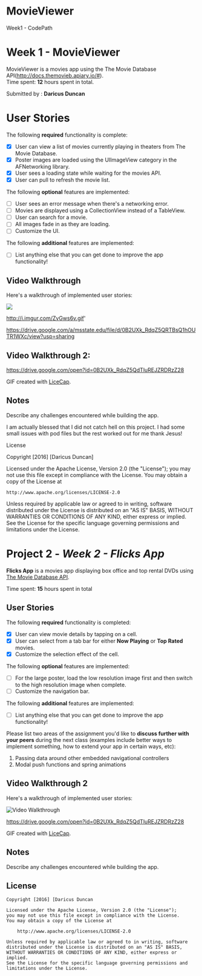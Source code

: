 # MovieViewer
Week1 - CodePath

# Week 1 - MovieViewer

MovieViewer is a movies app using the The Movie Database API(http://docs.themovieb.apiary.io/#). <br>
Time spent: **12** hours spent in total.

Submitted by : **Daricus Duncan**

# User Stories

The following **required** functionality is complete:

- [x] User can view a list of movies currently playing in theaters from The Movie Database.
- [x] Poster images are loaded using the UIImageView category in the AFNetworking library.
- [x] User sees a loading state while waiting for the movies API.
- [x] User can pull to refresh the movie list.

The following **optional** features are implemented:

- [ ] User sees an error message when there's a networking error.
- [ ] Movies are displayed using a CollectionView instead of a TableView.
- [ ] User can search for a movie.
- [ ] All images fade in as they are loading.
- [ ] Customize the UI.

The following **additional** features are implemented:

- [ ] List anything else that you can get done to improve the app functionality!

## Video Walkthrough 

Here's a walkthrough of implemented user stories:

<img src= 'http://i.imgur.com/ZvGws6v.gif' />

http://i.imgur.com/ZvGws6v.gif'

https://drive.google.com/a/msstate.edu/file/d/0B2UXk_RdqZ5QRTBsQ1hOUTR1WXc/view?usp=sharing

## Video Walkthrough 2:

https://drive.google.com/open?id=0B2UXk_RdqZ5QdTluREJZRDRzZ28


GIF created with [LiceCap](http://www.cockos.com/licecap/).

## Notes

Describe any challenges encountered while building the app.

I am actually blessed that I did not catch hell on this project. I had some small issues
with pod files but the rest worked out for me thank Jesus!

License

Copyright [2016] [Daricus Duncan]

Licensed under the Apache License, Version 2.0 (the "License");
you may not use this file except in compliance with the License.
You may obtain a copy of the License at

    http://www.apache.org/licenses/LICENSE-2.0

Unless required by applicable law or agreed to in writing, software
distributed under the License is distributed on an "AS IS" BASIS,
WITHOUT WARRANTIES OR CONDITIONS OF ANY KIND, either express or implied.
See the License for the specific language governing permissions and
limitations under the License.


# Project 2 - *Week 2 - Flicks App*

**Flicks App** is a movies app displaying box office and top rental DVDs using [The Movie Database API](http://docs.themoviedb.apiary.io/#).

Time spent: **15** hours spent in total

## User Stories

The following **required** functionality is completed:

- [X] User can view movie details by tapping on a cell.
- [X] User can select from a tab bar for either **Now Playing** or **Top Rated** movies.
- [X] Customize the selection effect of the cell.

The following **optional** features are implemented:

- [ ] For the large poster, load the low resolution image first and then switch to the high resolution image when complete.
- [ ] Customize the navigation bar.

The following **additional** features are implemented:

- [ ] List anything else that you can get done to improve the app functionality!

Please list two areas of the assignment you'd like to **discuss further with your peers** during the next class (examples include better ways to implement something, how to extend your app in certain ways, etc):

1. Passing data around other embedded navigational controllers
2. Modal push functions and spring animations

## Video Walkthrough 2

Here's a walkthrough of implemented user stories:

<img src='http://i.imgur.com/link/to/your/gif/file.gif' title='Video Walkthrough' width='' alt='Video Walkthrough' />

https://drive.google.com/open?id=0B2UXk_RdqZ5QdTluREJZRDRzZ28

GIF created with [LiceCap](http://www.cockos.com/licecap/).

## Notes

Describe any challenges encountered while building the app.

## License

    Copyright [2016] [Daricus Duncan

    Licensed under the Apache License, Version 2.0 (the "License");
    you may not use this file except in compliance with the License.
    You may obtain a copy of the License at

        http://www.apache.org/licenses/LICENSE-2.0

    Unless required by applicable law or agreed to in writing, software
    distributed under the License is distributed on an "AS IS" BASIS,
    WITHOUT WARRANTIES OR CONDITIONS OF ANY KIND, either express or implied.
    See the License for the specific language governing permissions and
    limitations under the License.
